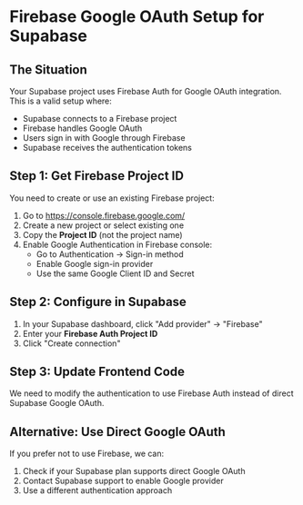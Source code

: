 # Firebase Google OAuth Setup for Supabase

## The Situation
Your Supabase project uses Firebase Auth for Google OAuth integration. This is a valid setup where:
- Supabase connects to a Firebase project
- Firebase handles Google OAuth
- Users sign in with Google through Firebase
- Supabase receives the authentication tokens

## Step 1: Get Firebase Project ID
You need to create or use an existing Firebase project:

1. Go to https://console.firebase.google.com/
2. Create a new project or select existing one
3. Copy the **Project ID** (not the project name)
4. Enable Google Authentication in Firebase console:
   - Go to Authentication → Sign-in method
   - Enable Google sign-in provider
   - Use the same Google Client ID and Secret

## Step 2: Configure in Supabase
1. In your Supabase dashboard, click "Add provider" → "Firebase"
2. Enter your **Firebase Auth Project ID**
3. Click "Create connection"

## Step 3: Update Frontend Code
We need to modify the authentication to use Firebase Auth instead of direct Supabase Google OAuth.

## Alternative: Use Direct Google OAuth
If you prefer not to use Firebase, we can:
1. Check if your Supabase plan supports direct Google OAuth
2. Contact Supabase support to enable Google provider
3. Use a different authentication approach